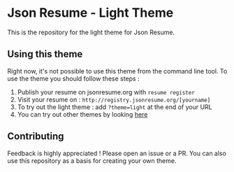# Json Resume - Light Theme
This is the repository for the light theme for Json Resume.

## Using this theme
Right now, it's not possible to use this theme from the command line tool.
To use the theme you should follow these steps :

1. Publish your resume on jsonresume.org with ````resume register````
2. Visit your resume on : ````http://registry.jsonresume.org/[yourname]````
3. To try out the light theme : add ````?theme=light```` at the end of your URL
4. You can try out other themes by looking [here](http://node-modules.com/search?q=jsonresume-theme-*)

## Contributing
Feedback is highly appreciated ! Please open an issue or a PR.
You can also use this repository as a basis for creating your own theme.
